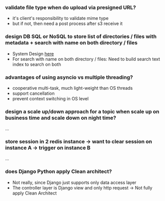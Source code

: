 ### validate file type when do upload via presigned URL?
- it's client's responsibility to validate mime type
- but if not, then need a post process after s3 receive it

### design DB SQL or NoSQL to store list of directories / files with metadata + search with name on both directory / files
- System Design [here](../prev%20projects/1_robot_data_sync_system.md)
- For search with name on both directory / files: Need to build search text index to search on both

### advantages of using asyncio vs multiple threading?
- cooperative multi-task, much light-weight than OS threads
- support cancellation
- prevent context switching in OS level

### design a scale up/down approach for a topic when scale up on business time and scale down on night time?
...

### store session in 2 redis instance -> want to clear session on instance A -> trigger on instance B
...

### does Django Python apply Clean architect?

- Not really, since Django just supports only data access layer
- The controller layer is Django view and only http request -> Not fully apply Clean Architect
